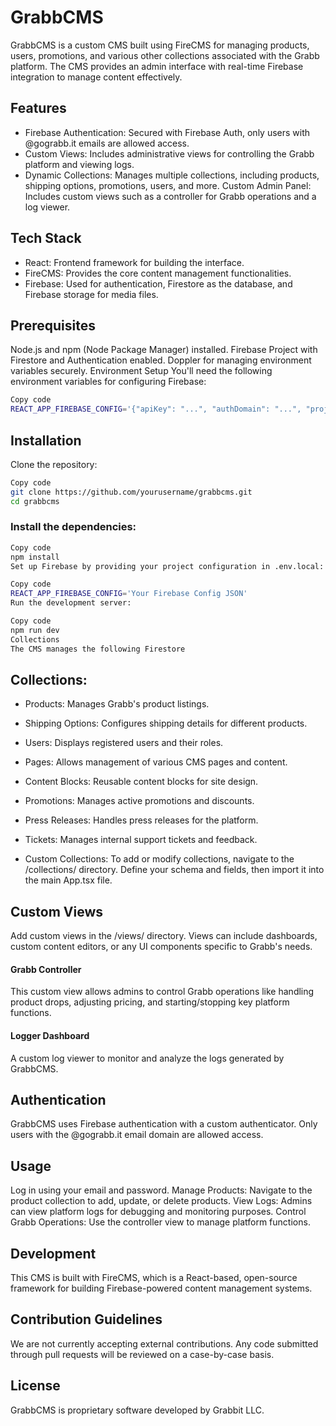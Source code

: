 # GrabbCMS

GrabbCMS is a custom CMS built using FireCMS for managing products, users, promotions, and various other collections associated with the Grabb platform. The CMS provides an admin interface with real-time Firebase integration to manage content effectively.

## Features
* Firebase Authentication: Secured with Firebase Auth, only users with @gograbb.it emails are allowed access.
* Custom Views: Includes administrative views for controlling the Grabb platform and viewing logs.
* Dynamic Collections: Manages multiple collections, including products, shipping options, promotions, users, and more.
Custom Admin Panel: Includes custom views such as a controller for Grabb operations and a log viewer.

## Tech Stack
* React: Frontend framework for building the interface.
* FireCMS: Provides the core content management functionalities.
* Firebase: Used for authentication, Firestore as the database, and Firebase storage for media files.

## Prerequisites
Node.js and npm (Node Package Manager) installed.
Firebase Project with Firestore and Authentication enabled.
Doppler for managing environment variables securely.
Environment Setup
You'll need the following environment variables for configuring Firebase:

```bash
Copy code
REACT_APP_FIREBASE_CONFIG='{"apiKey": "...", "authDomain": "...", "projectId": "...", "storageBucket": "...", "messagingSenderId": "...", "appId": "..."}'
```
## Installation
Clone the repository:

```bash
Copy code
git clone https://github.com/yourusername/grabbcms.git
cd grabbcms
```
### Install the dependencies:

```bash
Copy code
npm install
Set up Firebase by providing your project configuration in .env.local:
```

```bash
Copy code
REACT_APP_FIREBASE_CONFIG='Your Firebase Config JSON'
Run the development server:
```

```bash
Copy code
npm run dev
Collections
The CMS manages the following Firestore 
```
## Collections:

* Products: Manages Grabb's product listings.

* Shipping Options: Configures shipping details for different products.

* Users: Displays registered users and their roles.

* Pages: Allows management of various CMS pages and content.

* Content Blocks: Reusable content blocks for site design.

* Promotions: Manages active promotions and discounts.

* Press Releases: Handles press releases for the platform.

* Tickets: Manages internal support tickets and feedback.

* Custom Collections: To add or modify collections, navigate to the /collections/ directory. Define your schema and fields, then import it into the main App.tsx file.

## Custom Views
Add custom views in the /views/ directory. Views can include dashboards, custom content editors, or any UI components specific to Grabb's needs.

#### Grabb Controller
This custom view allows admins to control Grabb operations like handling product drops, adjusting pricing, and starting/stopping key platform functions.

#### Logger Dashboard
A custom log viewer to monitor and analyze the logs generated by GrabbCMS.


## Authentication
GrabbCMS uses Firebase authentication with a custom authenticator. Only users with the @gograbb.it email domain are allowed access.

## Usage
Log in using your email and password.
Manage Products: Navigate to the product collection to add, update, or delete products.
View Logs: Admins can view platform logs for debugging and monitoring purposes.
Control Grabb Operations: Use the controller view to manage platform functions.

## Development
This CMS is built with FireCMS, which is a React-based, open-source framework for building Firebase-powered content management systems.

## Contribution Guidelines

We are not currently accepting external contributions. Any code submitted through pull requests will be reviewed on a case-by-case basis.

## License
GrabbCMS is proprietary software developed by Grabbit LLC.
